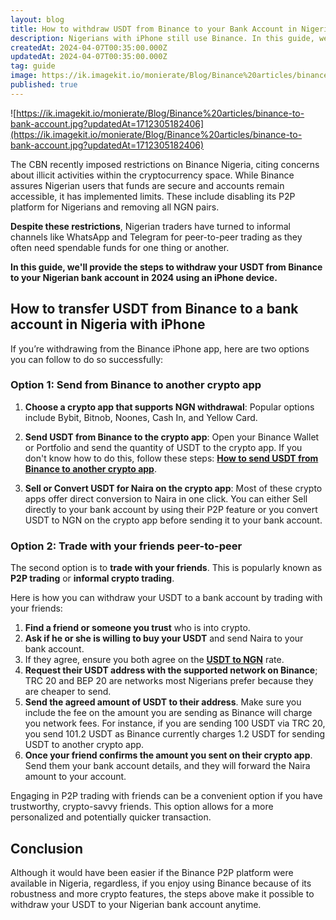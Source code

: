 ```yaml
---
layout: blog
title: How to withdraw USDT from Binance to your Bank Account in Nigeria (iPhone)
description: Nigerians with iPhone still use Binance. In this guide, we'll provide the steps to withdraw your USDT from Binance to your Nigerian bank account in 2024 using an iPhone device.
createdAt: 2024-04-07T00:35:00.000Z
updatedAt: 2024-04-07T00:35:00.000Z
tag: guide
image: https://ik.imagekit.io/monierate/Blog/Binance%20articles/binance-to-bank-account.jpg?updatedAt=1712305182406
published: true
---
```

![https://ik.imagekit.io/monierate/Blog/Binance%20articles/binance-to-bank-account.jpg?updatedAt=1712305182406](https://ik.imagekit.io/monierate/Blog/Binance%20articles/binance-to-bank-account.jpg?updatedAt=1712305182406) 

The CBN recently imposed restrictions on Binance Nigeria, citing concerns about illicit activities within the cryptocurrency space. While Binance assures Nigerian users that funds are secure and accounts remain accessible, it has implemented limits. These include disabling its P2P platform for Nigerians and removing all NGN pairs.

**Despite these restrictions**, Nigerian traders have turned to informal channels like WhatsApp and Telegram for peer-to-peer trading as they often need spendable funds for one thing or another.

**In this guide, we'll provide the steps to withdraw your USDT from Binance to your Nigerian bank account in 2024 using an iPhone device.**


## How to transfer USDT from Binance to a bank account in Nigeria with iPhone
  
If you’re withdrawing from the Binance iPhone app, here are two options you can follow to do so successfully:

### Option 1: Send from Binance to another crypto app

1. **Choose a crypto app that supports NGN withdrawal**: Popular options include Bybit, Bitnob, Noones, Cash In, and Yellow Card.
    
2. **Send USDT from Binance to the crypto app**: Open your Binance Wallet or Portfolio and send the quantity of USDT to the crypto app. If you don't know how to do this, follow these steps: [**How to send USDT from Binance to another crypto app**](https://monierate.com/blog/how-to-send-usdt-from-binance-to-another-wallet-ios-step-by-step-guide).
    
3. **Sell or Convert USDT for Naira on the crypto app**: Most of these crypto apps offer direct conversion to Naira in one click. You can either Sell directly to your bank account by using their P2P feature or you convert USDT to NGN on the crypto app before sending it to your bank account.


### Option 2: Trade with your friends peer-to-peer
The second option is to **trade with your friends**. This is popularly known as **P2P trading** or **informal crypto trading**. 

Here is how you can withdraw your USDT to a bank account by trading with your friends:

1. **Find a friend or someone you trust** who is into crypto.
2. **Ask if he or she is willing to buy your USDT** and send Naira to your bank account.
3. If they agree, ensure you both agree on the [**USDT to NGN**](https://monierate.com/converter/?From=USDT&To=NGN&Amount=1) rate.
4. **Request their USDT address with the supported network on Binance**; TRC 20 and BEP 20 are networks most Nigerians prefer because they are cheaper to send.
5. **Send the agreed amount of USDT to their address**. Make sure you include the fee on the amount you are sending as Binance will charge you network fees. For instance, if you are sending 100 USDT via TRC 20, you send 101.2 USDT as Binance currently charges 1.2 USDT for sending USDT to another crypto app.
6. **Once your friend confirms the amount you sent on their crypto app**. Send them your bank account details, and they will forward the Naira amount to your account.

Engaging in P2P trading with friends can be a convenient option if you have trustworthy, crypto-savvy friends. This option allows for a more personalized and potentially quicker transaction. 

## Conclusion
Although it would have been easier if the Binance P2P platform were available in Nigeria, regardless, if you enjoy using Binance because of its robustness and more crypto features, the steps above make it possible to withdraw your USDT to your Nigerian bank account anytime.
